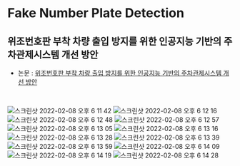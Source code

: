 # **Fake Number Plate Detection**

## **위조번호판 부착 차량 출입 방지를 위한 인공지능 기반의 주차관제시스템 개선 방안**  

* 논문 : [위조번호판 부착 차량 출입 방지를 위한
인공지능 기반의 주차관제시스템 개선 방안](http://jiisonline.evehost.co.kr/files/DLA/20220706204808_04_%E1%84%8C%E1%85%A1%E1%86%BC%E1%84%89%E1%85%A5%E1%86%BC%E1%84%86%E1%85%B5%E1%86%AB,%E1%84%8B%E1%85%B5%E1%84%8C%E1%85%A5%E1%86%BC%E1%84%8B%E1%85%AE,%E1%84%87%E1%85%A1%E1%86%A8%E1%84%8C%E1%85%A9%E1%86%BC%E1%84%92%E1%85%A7%E1%86%A8.pdf)

<br>

![스크린샷 2022-02-08 오후 6 11 42](https://user-images.githubusercontent.com/68156494/152955364-c8074bc4-2537-4940-9bb4-643f380baa19.png)
![스크린샷 2022-02-08 오후 6 12 16](https://user-images.githubusercontent.com/68156494/152955387-192bfe71-5a86-4317-bd81-650ef1914f75.png)
![스크린샷 2022-02-08 오후 6 12 48](https://user-images.githubusercontent.com/68156494/152955466-115c2a8d-2a07-4482-a59c-07d5f0c29862.png)
![스크린샷 2022-02-08 오후 6 12 57](https://user-images.githubusercontent.com/68156494/152955470-6ab78742-b959-4b3d-8625-ffb2a3a40db4.png)
![스크린샷 2022-02-08 오후 6 13 05](https://user-images.githubusercontent.com/68156494/152955480-e1c525fe-a2c9-4bfc-b1b7-7fb437c4c765.png)
![스크린샷 2022-02-08 오후 6 13 16](https://user-images.githubusercontent.com/68156494/152955487-5dbadb38-f330-465d-9028-37ce7043a761.png)
![스크린샷 2022-02-08 오후 6 13 28](https://user-images.githubusercontent.com/68156494/152955490-0a45af5f-658c-453e-9c3d-6f1dd4725cbe.png)
![스크린샷 2022-02-08 오후 6 13 39](https://user-images.githubusercontent.com/68156494/152955499-21902347-5189-41ff-86f5-39e6a68cf0cd.png)
![스크린샷 2022-02-08 오후 6 13 59](https://user-images.githubusercontent.com/68156494/152955505-0d003060-9b04-4575-9fd6-76354751beab.png)
![스크린샷 2022-02-08 오후 6 14 09](https://user-images.githubusercontent.com/68156494/152955606-3d2522b8-aacc-4fb8-aeff-f864ca91fa5e.png)
![스크린샷 2022-02-08 오후 6 14 19](https://user-images.githubusercontent.com/68156494/152955614-39283135-8a92-4e92-9b94-5566419514ca.png)
![스크린샷 2022-02-08 오후 6 14 28](https://user-images.githubusercontent.com/68156494/152955622-729fde99-a058-4166-a4a3-0cf783ec8e68.png)
